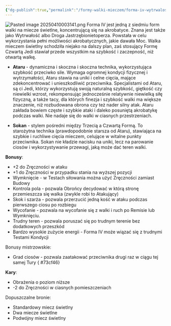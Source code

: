 ```yaml
---
{"dg-publish":true,"permalink":"/formy-walki-mieczem/forma-iv-wytrwalosc/","dgPassFrontmatter":true}
---
```


![Pasted image 20250410003141.png](/img/user/6%20Obrazy/Pasted%20image%2020250410003141.png)
Forma IV jest jedną z siedmiu form walki na miecze świetlne, koncentrującą się na akrobatyce. Znana jest także jako Wytrwałość albo Droga Jastrzębionietoperza. Powstała w celu wykorzystania pełni możliwości akrobatycznych, jakie dawała Moc. Walka mieczem świetlny schodziła niejako na dalszy plan, zaś stosujący Formę Czwartą Jedi stawiał przede wszystkim na szybkość i zaczepność, niż otwartą walkę.

- **Ataru** - dynamiczna i skoczna i skoczna technika, wykorzystująca szybkość przeciwko sile. Wymaga ogromnej kondycji fizycznej i wytrzymałości, Ataru stawia na uniki i celne cięcia, mające zdekoncentrować i unieszkodliwić przeciwnika. Specjalistami od Ataru, są ci Jedi, którzy wykorzystują swoją naturalną szybkość, giętkość czy niewielki wzrost, rekompensując jednocześnie relatywnie niewielką siłę fizyczną, a także tacy, dla których finezja i szybkość walki ma większe znaczenie, niż rozbudowana obrona czy też nader silny atak. Ataru zakłada bowiem częste i szybkie ataki i daleko posuniętą akrobatykę podczas walki. Nie nadaje się do walki w ciasnych przestrzeniach.

- **Sokan** - stylem pośredni między Trzecią a Czwartą Formą. To starożytna technika (prawdopodobnie starsza od Ataru), stawiająca na szybkie i ruchliwe cięcia mieczem, celujące w witalne punkty przeciwnika. Sokan nie kładzie nacisku na uniki, lecz na parowanie ciosów i wykorzystywanie przewagi, jaką może dać teren walki.

**Bonusy**:
- +2 do Zręczności w ataku
- +1 do Zręczności w przypadku stania na wyższej pozycji
- Wymknięcie - w Testach siłowania można użyć Zręczności zamiast Budowy
- Kontrola pola - pozwala Obrońcy decydować w którą stronę przemieszcza się walka (zwykle robi to Atakujący)
- Skok i szarża - pozwala przerzucić jedną kość w ataku podczas pierwszego ciosu po rozbiegu
- Wycofanie - pozwala na wycofanie się z walki i ruch po Remisie lub Wymknięciu.
- Trudny teren - pozwala poruszać się po trudnym terenie bez dodatkowych przeszkód
- Bardzo wysokie zużycie energii - Forma IV może wiązać się z trudnymi Testami Kondycji

Bonusy mistrzowskie:
- Grad ciosów - pozwala zaatakować przeciwnika drugi raz w ciągu tej samej Tury
{ #73cf46}


**Kary**:
- Obrażenia o poziom niższe
- -2 do Zręczności w ciasnych pomieszczeniach

Dopuszczalne bronie:
- Standardowy miecz świetlny
- Dwa miecze świetlne
- Podwójny miecz świetlny